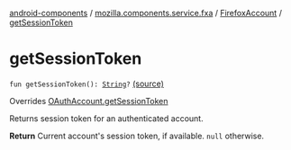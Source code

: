 [android-components](../../index.md) / [mozilla.components.service.fxa](../index.md) / [FirefoxAccount](index.md) / [getSessionToken](./get-session-token.md)

# getSessionToken

`fun getSessionToken(): `[`String`](https://kotlinlang.org/api/latest/jvm/stdlib/kotlin/-string/index.html)`?` [(source)](https://github.com/mozilla-mobile/android-components/blob/master/components/service/firefox-accounts/src/main/java/mozilla/components/service/fxa/FirefoxAccount.kt#L152)

Overrides [OAuthAccount.getSessionToken](../../mozilla.components.concept.sync/-o-auth-account/get-session-token.md)

Returns session token for an authenticated account.

**Return**
Current account's session token, if available. `null` otherwise.

